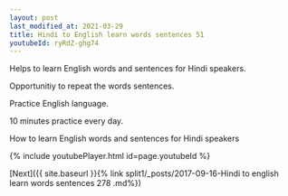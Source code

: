 ```yaml
---
layout: post
last_modified_at: 2021-03-29
title: Hindi to English learn words sentences 51 
youtubeId: ryRdZ-ghg74
---
```

 
 
Helps to learn English words and sentences for Hindi speakers.

Opportunitiy to repeat the words sentences. 

Practice English language. 
 
10 minutes practice every day. 
 
How to learn English words and sentences for Hindi speakers 
 
{% include youtubePlayer.html id=page.youtubeId %}
 
 
[Next]({{ site.baseurl }}{% link  split1/_posts/2017-09-16-Hindi to english learn words sentences 278 .md%})
 
